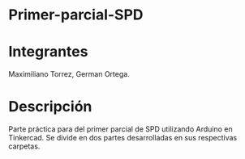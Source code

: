 # Primer-parcial-SPD
# Integrantes
Maximiliano Torrez, German Ortega.
# Descripción
Parte práctica para del primer parcial de SPD utilizando Arduino en Tinkercad. Se divide en dos partes desarrolladas en sus respectivas carpetas.
